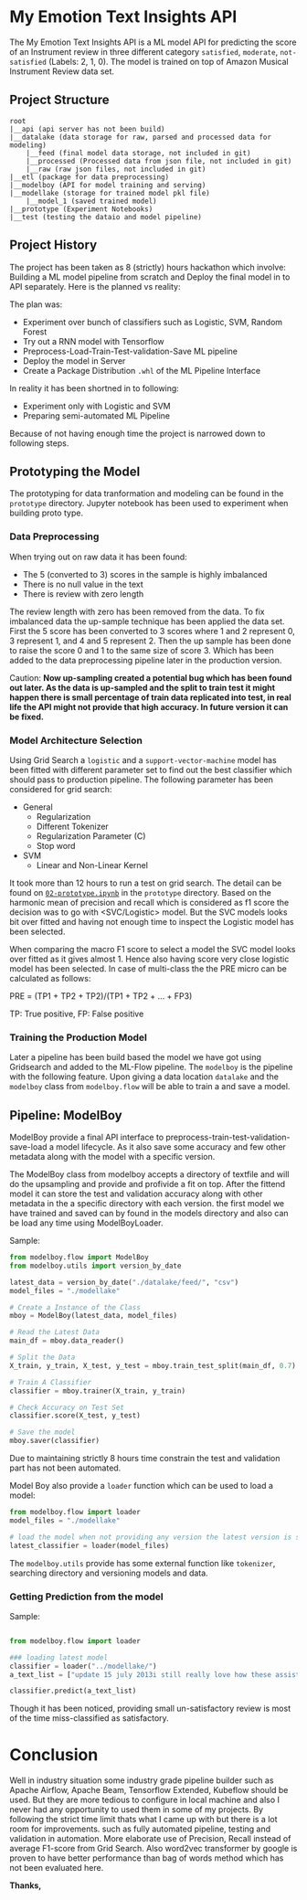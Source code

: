 # My Emotion Text Insights API
The My Emotion Text Insights API is a ML model API for predicting the score 
of an Instrument review in three different category `satisfied`, `moderate`, 
`not-satisfied` (Labels: 2, 1, 0). The model is trained on top of Amazon 
Musical Instrument Review data set.

## Project Structure
```
root
|__api (api server has not been build)
|__datalake (data storage for raw, parsed and processed data for modeling)
    |__feed (final model data storage, not included in git)
    |__processed (Processed data from json file, not included in git)
    |__raw (raw json files, not included in git)
|__etl (package for data preprocessing)
|__modelboy (API for model training and serving)
|__modellake (storage for trained model pkl file)
    |__model_1 (saved trained model)
|__prototype (Experiment Notebooks)
|__test (testing the dataio and model pipeline)
```

## Project History
The project has been taken as 8 (strictly) hours hackathon which involve: 
Building a ML model pipeline from scratch and Deploy the final model in to API 
separately. Here is the planned vs reality:

The plan was:
- Experiment over bunch of classifiers such as Logistic, SVM, Random Forest
- Try out a RNN model with Tensorflow
- Preprocess-Load-Train-Test-validation-Save ML pipeline
- Deploy the model in Server
- Create a Package Distribution `.whl` of the ML Pipeline Interface

In reality it has been shortned in to following:
- Experiment only with Logistic and SVM
- Preparing semi-automated ML Pipeline

Because of not having enough time the project is narrowed down to following steps.

## Prototyping the Model
The prototyping for data tranformation and modeling can be found in the 
`prototype` directory. Jupyter notebook has been used to experiment when 
building proto type. 

### Data Preprocessing
When trying out on raw data it has been found:
- The 5 (converted to 3) scores in the sample is highly imbalanced
- There is no null value in the text
- There is review with zero length

The review length with zero has been removed from the data. To fix imbalanced 
data the up-sample technique has been applied the data set. First the 5 score 
has been converted to 3 scores where 1 and 2 represent 0, 3 represent 1, 
and 4 and 5 represent 2. Then the up sample has been done to raise the score 
0 and 1 to the same size of score 3. Which has been added to the data 
preprocessing pipeline later in the production version.

Caution: __Now up-sampling created a potential bug which has been found out 
later. As the data is up-sampled and the split to train test it might happen 
there is small percentage of train data replicated into test, in 
real life the API might not provide that high accuracy. In future version it 
can be fixed.__

### Model Architecture Selection
Using Grid Search a `logistic` and a `support-vector-machine` model has been 
fitted with different parameter set to find out the best classifier 
which should pass to production pipeline. The following parameter has been 
considered for grid search:

- General
    - Regularization
    - Different Tokenizer
    - Regularization Parameter (C)
    - Stop word
 - SVM
    - Linear and Non-Linear Kernel 



It took more than 12 hours to run a test on grid search. The detail can be 
found on 
[`02-prototype.ipynb`](https://github.com/DataPsycho/my-emotions/blob/master/prototype/02-prototype.ipynb) 
in the `prototype` directory. Based on the 
harmonic mean of precision and recall which is considered as f1 score the 
decision was to go with <SVC/Logistic> model. But the SVC models looks bit over
fitted and having not enough time to inspect the Logistic model has been 
selected.

When comparing the macro F1 score to select a model the SVC model looks over 
fitted as it gives almost 1. Hence also having score very close logistic 
model has been selected. In case of multi-class the the PRE micro can be 
calculated as follows:
 
PRE = (TP1 + TP2 + TP2)/(TP1 + TP2 + ... + FP3)

TP: True positive, FP: False positive

### Training the Production Model
Later a pipeline has been build based the model we have got using Gridsearch 
and added to the ML-Flow pipeline. The `modelboy` is the pipeline with the 
following feature. Upon giving a data location `datalake` and the `modelboy`
class from `modelboy.flow` will be able to train a and save a model.

## Pipeline: ModelBoy
ModelBoy provide a final API interface to 
preprocess-train-test-validation-save-load a model lifecycle. 
As it also save some accuracy and few other metadata along with the model with 
a specific version.

The ModelBoy class from modelboy accepts a directory of textfile and will do 
the upsampling and provide and profivide a fit on top. After the fittend model 
it can store the test and validation accuracy along with other metadata in the 
a specific directory with each version. the first model we have trained and 
saved can by found in the models directory and also can be load any time using 
ModelBoyLoader.

Sample:
```python
from modelboy.flow import ModelBoy
from modelboy.utils import version_by_date

latest_data = version_by_date("./datalake/feed/", "csv")
model_files = "./modellake"

# Create a Instance of the Class
mboy = ModelBoy(latest_data, model_files)

# Read the Latest Data
main_df = mboy.data_reader()

# Split the Data
X_train, y_train, X_test, y_test = mboy.train_test_split(main_df, 0.7)

# Train A Classifier
classifier = mboy.trainer(X_train, y_train)

# Check Accuracy on Test Set
classifier.score(X_test, y_test)

# Save the model
mboy.saver(classifier)
```

Due to maintaining strictly 8 hours time constrain the test and validation 
part has not been automated.

Model Boy also provide a `loader` function which can be used to load a model:
```python
from modelboy.flow import loader
model_files = "./modellake"

# load the model when not providing any version the latest version is selected
latest_classifier = loader(model_files)
```

The `modelboy.utils` provide has some external function like `tokenizer`, 
searching directory and versioning models and data.

### Getting Prediction from the model
Sample:
```python

from modelboy.flow import loader

### loading latest model
classifier = loader("../modellake/")
a_text_list = ["update 15 july 2013i still really love how these assist in quick tuning but man are they flimsy all of my other musician friends who also love this tuner s ability to grab the right pitch also have"]

classifier.predict(a_text_list)   
```
Though it has been noticed, providing small un-satisfactory review is most of
the time miss-classified as satisfactory.

# Conclusion
Well in industry situation some industry grade pipeline builder such as
Apache Airflow, Apache Beam, Tensorflow Extended, Kubeflow should be used. But
they are more tedious to configure in local machine and also I never had any 
opportunity to used them in some of my projects. By following the strict time
limit thats what I came up with but there is a lot room for improvements. such
as fully automated pipeline, testing and validation in automation. More 
elaborate use of Precision, Recall instead of  average F1-score from Grid 
Search. Also word2vec transformer by google is proven to have better 
performance than bag of words method which has not been evaluated here.

__Thanks,__ 